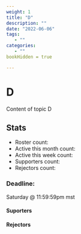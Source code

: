 ```yaml
---
weight: 1
title: "D"
description: ""
date: "2022-06-06"
tags:
   - ""
categories:
   - ""
bookHidden = true

---
```

# D
Content of topic D

## Stats
* Roster count:            
* Active this month count: 
* Active this week count:  
* Supporters count:        
* Rejectors count:         

### Deadline:
Saturday @ 11:59:59pm mst

#### Suporters


#### Rejectors

